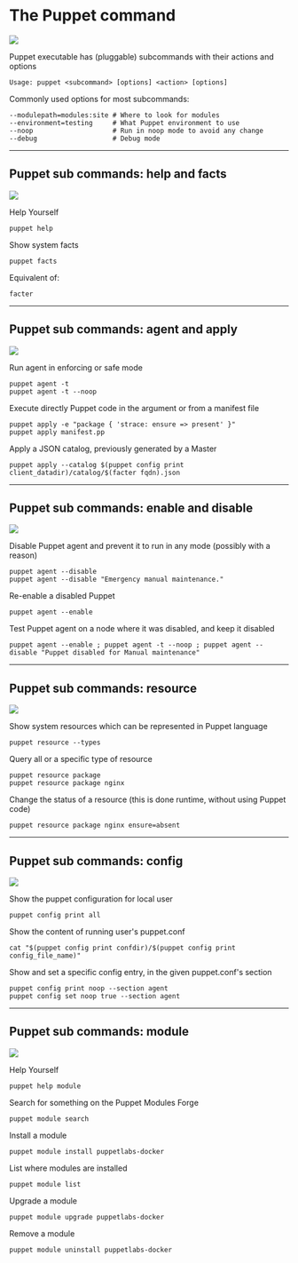 # The Puppet command
<img src="gfx/junior.png" class="skill">

Puppet executable has (pluggable) subcommands with their actions and options

    Usage: puppet <subcommand> [options] <action> [options]

Commonly used options for most subcommands:

    --modulepath=modules:site # Where to look for modules
    --environment=testing     # What Puppet environment to use
    --noop                    # Run in noop mode to avoid any change
    --debug                   # Debug mode
   
---

## Puppet sub commands: help and facts
<img src="gfx/junior.png" class="skill">

Help Yourself

    puppet help

Show system facts

    puppet facts

Equivalent of:

    facter


<asciinema-player cols="200" src="casts/puppet_facts.cast" autoplay="4"></asciinema-player>

---

## Puppet sub commands: agent and apply
<img src="gfx/junior.png" class="skill">
      
Run agent in enforcing or safe mode

    puppet agent -t
    puppet agent -t --noop
              
Execute directly Puppet code in the argument or from a manifest file

    puppet apply -e "package { 'strace: ensure => present' }"
    puppet apply manifest.pp

Apply a JSON catalog, previously generated by a Master

    puppet apply --catalog $(puppet config print client_datadir)/catalog/$(facter fqdn).json

---

## Puppet sub commands: enable and disable
<img src="gfx/junior.png" class="skill">

Disable Puppet agent and prevent it to run in any mode (possibly with a reason)

    puppet agent --disable
    puppet agent --disable "Emergency manual maintenance."

Re-enable a disabled Puppet

    puppet agent --enable

Test Puppet agent on a node where it was disabled, and keep it disabled

    puppet agent --enable ; puppet agent -t --noop ; puppet agent --disable "Puppet disabled for Manual maintenance"

---

## Puppet sub commands: resource
<img src="gfx/junior.png" class="skill">

Show system resources which can be represented in Puppet language

    puppet resource --types

Query all or a specific type of resource
    
    puppet resource package
    puppet resource package nginx

Change the status of a resource (this is done runtime, without using Puppet code)

    puppet resource package nginx ensure=absent

---

## Puppet sub commands: config
<img src="gfx/junior.png" class="skill">

Show the puppet configuration for local user

    puppet config print all

Show the content of running user's puppet.conf

    cat "$(puppet config print confdir)/$(puppet config print config_file_name)"

Show and set a specific config entry, in the given puppet.conf's section

    puppet config print noop --section agent
    puppet config set noop true --section agent

---

## Puppet sub commands: module
<img src="gfx/junior.png" class="skill">

Help Yourself

    puppet help module

Search for something on the Puppet Modules Forge

    puppet module search 

Install a module

    puppet module install puppetlabs-docker

List where modules are installed

    puppet module list

Upgrade a module

    puppet module upgrade puppetlabs-docker

Remove a module

    puppet module uninstall puppetlabs-docker 

<asciinema-player src="casts/puppet_module_command2.cast" cols="200" rows="32" idle-time-limit="1" autoplay="4"></asciinema-player>